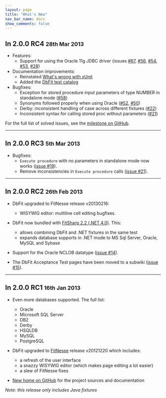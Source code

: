 ```yaml
---
layout: page
title: "What's New"
nav_bar_name: docs
show_comments: false
---
```

## In 2.0.0 RC4 <small>28th Mar 2013</small>

 *  Features:
     *  Support for using the Oracle 11g JDBC driver (issues [#67](https://github.com/benilovj/dbfit/pull/67), [#56](https://github.com/benilovj/dbfit/pull/56), [#54](https://github.com/benilovj/dbfit/issues/54), [#53](https://github.com/benilovj/dbfit/issues/53), [#28](https://github.com/benilovj/dbfit/issues/28))
 *  Documentation improvements:
     *  Reinstated [What's wrong with xUnit](http://benilovj.github.io/dbfit/docs/whats-wrong-with-xunit.html)
     *  Added the [DbFit test catalog](http://benilovj.github.io/dbfit/docs/writing-tests.html)
 *  Bugfixes:
     *  Exception for stored procedure input parameters of type NUMBER in standalone mode ([#58](https://github.com/benilovj/dbfit/issues/58))
     *  Synonyms followed properly when using Oracle ([#52](https://github.com/benilovj/dbfit/pull/52), [#50](https://github.com/benilovj/dbfit/issues/50))
     *  Derby: inconsistent handling of case across different fixtures ([#22](https://github.com/benilovj/dbfit/issues/22))
     *  Inconsistent syntax for calling stored proc without parameters ([#21](https://github.com/benilovj/dbfit/issues/21))

For the full list of solved issues, see the [milestone on GitHub](https://github.com/benilovj/dbfit/issues?milestone=3&state=closed).

<hr/>

## In 2.0.0 RC3 <small>5th Mar 2013</small>

 *  Bugfixes:
     *  `Execute procedure` with no parameters in standalone mode now works ([issue #19](https://github.com/benilovj/dbfit/issues/19)).
     *  Remove inconsistencies in `Execute procedure` calls ([issue #21](https://github.com/benilovj/dbfit/issues/21)).

<hr/>

## In 2.0.0 RC2 <small>26th Feb 2013</small>

 *  DbFit upgraded to FitNesse release v20130216:
     *  WISYWIG editor: multiline cell editing bugfixes.

 *  DbFit now bundled with [FitSharp 2.2 (.NET 4.0)](http://www.syterra.com/FitSharp.html). This:
     *  allows combining DbFit and .NET fixtures in the same test
     *  expands database supports in .NET mode to MS Sql Server, Oracle, MySQL and Sybase

 *  Support for the Oracle NCLOB datatype ([issue #14](https://github.com/benilovj/dbfit/issues/14)).

 *  The DbFit Acceptance Test pages have been moved to a subwiki ([issue #15](https://github.com/benilovj/dbfit/pull/15)).

<hr/>

## In 2.0.0 RC1 <small>16th Jan 2013</small>

 *  Even more databases supported. The full list:
     *  Oracle
     *  Microsoft SQL Server
     *  DB2
     *  Derby
     *  HSQLDB
     *  MySQL
     *  PostgreSQL

 *  DbFit upgraded to [FitNesse](http://fitnesse.org) release v20121220 which includes:
     *  a refresh of the user interface
     *  a snazzy WISYWIG editor (which makes page editing a lot easier)
     *  a slew of FitNesse fixes

 *  [New home on GitHub](https://benilovj.github.io/dbfit/) for the project sources and documentation

*Note: this release only includes Java fixtures*
